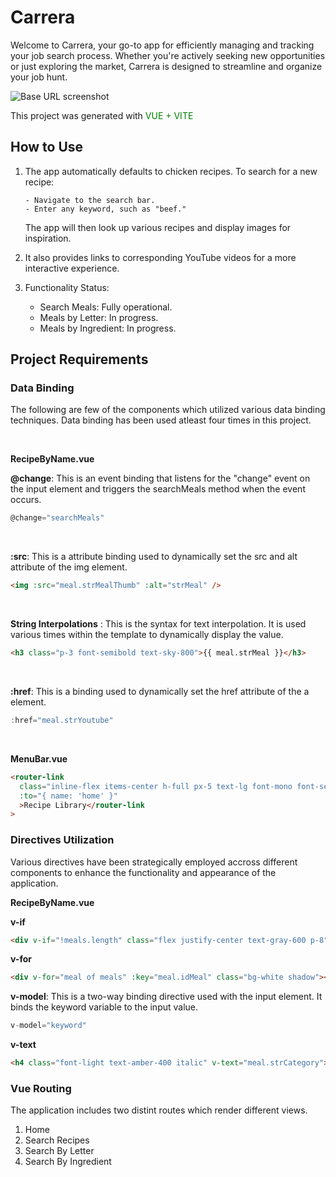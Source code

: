 # Carrera

Welcome to Carrera, your go-to app for efficiently managing and tracking your job search process. Whether you're actively seeking new opportunities or just exploring the market, Carrera is designed to streamline and organize your job hunt.

![Base URL screenshot](src/assets/images/project.png)

This project was generated with <span style="color:green">VUE + VITE</span>

## How to Use

1.  The app automatically defaults to chicken recipes. To search for a new recipe:

        - Navigate to the search bar.
        - Enter any keyword, such as "beef."

    The app will then look up various recipes and display images for inspiration.

2.  It also provides links to corresponding YouTube videos for a more interactive experience.
3.  Functionality Status:

    - Search Meals: Fully operational.
    - Meals by Letter: In progress.
    - Meals by Ingredient: In progress.

## Project Requirements

### Data Binding

The following are few of the components which utilized various data binding techniques. Data binding has been used atleast four times in this project.

   <p>&nbsp;</p>

**RecipeByName.vue**

**@change**: This is an event binding that listens for the "change" event on the input element and triggers the searchMeals method when the event occurs.

```javascript
@change="searchMeals"
```

<p>&nbsp;</p>

**:src**: This is a attribute binding used to dynamically set the src and alt attribute of the img element.

```html
<img :src="meal.strMealThumb" :alt="strMeal" />
```

<p>&nbsp;</p>

**String Interpolations** : This is the syntax for text interpolation. It is used various times within the template to dynamically display the value.

```html
<h3 class="p-3 font-semibold text-sky-800">{{ meal.strMeal }}</h3>
```

<p>&nbsp;</p>

**:href**: This is a binding used to dynamically set the href attribute of the a element.

```javascript
:href="meal.strYoutube"
```

<p>&nbsp;</p>

**MenuBar.vue**

```html
<router-link
  class="inline-flex items-center h-full px-5 text-lg font-mono font-semibold tracking-widest text-transform: uppercase"
  :to="{ name: 'home' }"
  >Recipe Library</router-link
>
```

### Directives Utilization

Various directives have been strategically employed accross different components to enhance the functionality and appearance of the application.

**RecipeByName.vue**

**v-if**

```html
<div v-if="!meals.length" class="flex justify-center text-gray-600 p-8"></div>
```

**v-for**

```html
<div v-for="meal of meals" :key="meal.idMeal" class="bg-white shadow"></div>
```

**v-model**: This is a two-way binding directive used with the input element. It binds the keyword variable to the input value.

```javascript
v-model="keyword"
```

**v-text**

```html
<h4 class="font-light text-amber-400 italic" v-text="meal.strCategory"></h4>
```

### Vue Routing

The application includes two distint routes which render different views.

1. Home
2. Search Recipes
3. Search By Letter
4. Search By Ingredient
